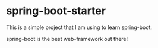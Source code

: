 # spring-boot-starter

This is a simple project that I am using to learn spring-boot.

spring-boot is the best web-framework out there!